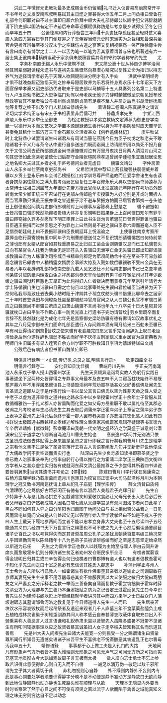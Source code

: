 <!-- { "loadSidebar": true } -->
　　洪武二年徴修元史厥功最多史成赐金币仍留编礼书迁入仪曹易髙丽祭常开平不书年号之文发安南陈叔明簒弑其主日熞之罪甚得大体五年二月上问丞相曰曽鲁在礼部今何职耶对曰不过主事即日超六阶拜中顺大夫礼部侍郎公以顺字犯父讳辞就朝请下阶吏部以国法有定不许前后奉命草诏撰赋俱称防是年考京畿乡试得疾至冬乞归而卒年五十四
　　公畜德熈和内行淳备尝三年间十余丧抚存孤侄甚至轻财仗义喜周人急四方賔客日登其门倒屣迎之了无倦容当修元史时宋濓实为总裁相知最深共坐官舎更析互辨毎至夜分叹末学之空踈伤古道之寥落又复相视冁然一笑严陵徐尊生尝有言曰南京有博学之士二人一以舌为笔一以笔为舌其意葢谓曽与宋也所著述有六一居士集正讹南丰稿辨误藏于家余俱未脱稿甞扁其斋曰守约学者称守约先生
　　尤文
　　字务朴南直无锡人永乐中徴聘不就
　　宋文简公袤十世从孙自少博学洽闻倾其同辈弱冠读程朱遗书与遂初先生集慨然向慕潜心精究以复性立命为指归以持志养气为途径谓学者必先于天理人欲闗键剖决分明才有入手处
　　洪武中举明经秀才俱不就晚益超迈独悟天则之妙奉母隠居致养为乐若将终身焉永乐十七年诏天下方面官保举孝亷又诏吏部访优者取来于是吏部以马麟等十五人具奏列公名第二上特遣行人卢玉赍勅书徴之大吏争临门劝驾以母老疾无他子力辞时麟被徴至京朝见授布政叅政等官其不至者独公与梧州呉贞简鹤贞简有足疾不至人并髙之后尚书胡濙廵抚周忱等复荐之终不出及卒门人私諡曰恭靖先生
　　着语録二卷闽人陈真晟序之谓议论切实学术纯正与有宋五子书相表里非后儒可并
　　孙鼎贞孝先生
　　字宜江西庐陵人永乐中乡举仕至御史
　　为松江教授以孝弟立教杨文定溥荐为御史督学南畿一以德行为本而文艺次之学置本源録録诸生善行以身为率不事防检时应天苦旱饥甚奏免其租什七赈济万三千余石頼以全活者甚众【何乔逺儒林记】
　　庚午秋试时上北狩鼎小试罢谓诸生曰诸君从有司试当簮花燕饯今日为臣子枕戈之秋老夫不敢陷诸君于不义乃与茶令从中道行自歩送出门既而诣阙上防请随所用以効死不报乃自矢于文信公祠去莅所部道遇金尚书濓慷慨对泣有万里丹衷扶日月两人清泪对山河之句其忠愤如此念亲老请致仕归后郡守金陵张瑄防鼎孝追曾闵学踵程朱宜置起居论思之地名卿大夫过其乡者必礼于庐考德问业者无虚日
　　魏骥文靖公
　　字仲房萧山人永乐乡举仕至南京吏部尚书
　　父希哲洪武中荐知上髙县锄强扶弱德威并着骥以乡贡士登永乐四年会试乙榜授松江府学训导尊严师道教而且爱学舎诸生有夜读者身携茶粥往慰厉之满九载考诣阙乞留复任三年召修永乐大典以吏部尚书师逵荐为太常博士成祖曰刘履节九年御史先帝方授此官命从北征宣德元年陞行在考功贠外郎转南太常少卿正统三年召试行在吏部左侍郎逾年实授骥为人好分别是非或时面折人而当官亷勤只慎虽王振亦重之甞遇振于涂不避车贽振方帕而已居官舎第擕一苍头他日上御便殿召问孰为吏部侍郎骥前对上问骥事从容陈奏上慰是之
　　骥不避振朝士皆吊骥曰骥即死然能抑权贵植大体亦复奚憾明日振果诉上上召问骥曰知尔有罪乎骥曰臣窃禄久罪多矣愿陛下明正臣罪上曰此书生谈勿言苐思前日曽否得罪谁也骥曰日臣遇王振揖而过然臣思之不为罪也上曰然则曷不避之骥曰臣忝六卿而避奄人臣不足惜奈朝廷何上曰不畏振耶骥曰臣畏朝廷耳上恱温谕之
　　上使骥往南京考察所赢俸金临行莫寄顿有里中同年子为刑曹郎便送付之不复识钥郎请骥怫然曰何待前辈之薄也郎有女婿从郎官如其轻重赝易之比归召工凿金金则赝骥叹息而已工私骥苍头曰向有某官舎人托我为赝金无是耶苍头入告骥曰无泄寕亡金无失骥已郎出知郡谒骥求教骥曰君为人练事治司空城旦书精审何郡足为苐须简勅舍中虽在至亲不可易忽郎居念骥言已郎舎中人稍稍露女婿赝金事郎大惊及入觐如数偿骥骥骇不受曰金具在无易者八年以老辞调礼部特改南吏部九载入见乞致仕不允陞南吏部尚书己巳之变率诸司条陈讨贼防畿内瑞麦白兔之祥悉郤勿奏天旱命恤刑有男子纲呼寃法司以其年少欲缓之骥曰阅狱辞巨憝也天旱正为此何得妇人仁者狱决而雨景泰元年至京引年请老大学士陈循骥门生也诣骥曰且需之亡何且以北冢宰处先生骥曰君位辅臣当进贤为天下奈何私我耶竟致仕去去乗小舫时阻于津闗其子稍立仗舫头骥曰借重此耶命去之居家二十年时首笠课田与佣畯杂处尝至郡城舫冲官舟官问之从人曰魏公也官不审骥曰苐应之曰魏骥尚不审骥曰苐应之曰萧山魏骥不言尚书也年九十八卒先十日大星陨其邻骥就枕口占曰平生不作欺心事一防灵光直上行遗书子完勿请营坟劳乡里既卒而复言辞不乱倐然就化是为成化七年先是监察御史梁昉防骥有徳有夀请如汉故事优礼之其年之八月宪宗御奉天门面命礼部臣遣行人存问赐羊酒有司月给米三石勅未至骥已卒有司业得请如例祭营坟之使来骥有老妾趣完曰忘父言乎完诣阙辞免上叹曰老臣清俭身后尚尔遂许辞也骥弱不胜衣而好学不厌孝友刑家信义重乡居官为良吏典教为明师门生旧属多有显人逹官自余方州学职不可胜数知县李巩为请諡特諡曰文靖
　　公殁后邑有病痁者但书萧山魏某疟即已






　　明儒言行録卷一
<史部,传记类,总录之属,明儒言行录>
　　钦定四库全书
　　明儒言行録卷二
　　安化县知县沈佳撰
　　曹端月川先生
　　字正夫河南渑池人永乐戊子举人授山西霍州学正
　　先生天资颖异造诣笃实教人务躬行实践日事著述坐下足两砖处皆穿得之专静事父母最孝及丧五味不入口寝苫枕块始终不易既塟庐墓六年不用浮屠巫觋诣县上书请毁淫祠年荒劝赈存活甚众父好善信佛及闻先生言圣贤之道即从之于是作夜行烛一书以呈父其言曰佛氏以空为性非天命之性人受之中老子以虚为道非率性之道共由之路永乐中以乡举授霍州学正十余年士子皆服从其教循循雅饬一于礼义郡人亦皆熏陶而化爱之如父母方岳重职不敢以属礼待至其郡必敬谒之凡考校诸庠生必请先生主其去取后调蒲州学正霍庠弟子上章留之蒲庠弟子亦上表争之霍州先上得允后竟终于霍一郡人罢市巷哭童子亦悲泣其徳化感人如此有四书详说太极图通书西铭释文孝经述解性理文集儒家宗统谱家规辑存疑録等书宣徳九年卒后谥靖修【献徴録】彭幸庵泽曰我朝一代文明之盛经济之学莫盛于诚意刘公潜溪宋公至于道学之传则断自渑池月川曹先生始也
　　髙景逸曰学问并无别法只依古圣贤成法做去体贴得上身来虽是圣贤之言行即我之言行矣我朝曹月川先生是理学之宗看他文集不过是依了圣贤实落行去将古人言语畧阐发几句并无新竒异说他便成了大儒故学问不贵空谈而贵实行也
　　陆深曰先生少负竒质知读书即慕圣贤之学修已教人治家事亲奉先化俗率自躬行心得以推行之为霍蒲二庠学正三典陜西文衡四方学者从之甚众虚往实归各有成就河东薛文清公最推尊之予少尝得其所着四书详说要皆羽翼朱当访其遗书并考论之【停録】
　　陈建曰曹月川学行犹在吴康斋之右杨方震理学録乃载康斋而遗月川岂薄其为校官耶正徳中大司马彭泽称月川为本朝理学之冠又致书河南廵抚请上章从祀孔子庙庭【理学宗传】
　　薛文清賛曰质纯气清理明心定笃信好古距邪闲正有徳有言以淑后人美哉君子光辉日新
　　先生自少特异于人与羣儿游必拱立不妄戱谑言笑知爱敬饮食必让父母兄长出入先后必后长者父母器之曰俨然老成端人因名曰端七嵗从父游学宫见有观河图洛书者问曰此星子黒白不同如何其人异之曰分隂阳也归画图于地问父曰与书上相似否父益竒之一日见风雨雷电虹霓问父曰是从何处起父无以答明年始入里学读孝经曰不如是不成人子尝曰人生上戴天下履地参两间而立者不能以忠孝立身非大丈夫也至十五尽读四子五经能通其义曰六经四书天下万世言行之绳墨也不可不使之先入于心然后徧读通鉴纲目诸子史百氏之书以考覧得失而定其贤否虽周公孔子之圣犹且朝读百篇韦编三絶况常人乎因建勤苦斋以陈经籍年十八为邑弟子员初读辨惑编而好之至是志意坚定始卓然以斯道为已任
　　先生之为霍州学正也教人以践履为主始至与霍人李白云同升讲席久而愈敬霍州饥则分俸济诸生贫乏者劝州发仓赈民多所全活
　　有樵者鬻薪误得金钗明日归其主或曰辛苦得金何归也樵者曰曹郡博有道人也以有道者倡教吾霍可不知化乎先生闻之曰十室之邑必有忠信访其姓氏入郡志中
　　补蒲州学正与州人王士希为友凡所以行已教人一如霍诸生有欲作佛事塟其亲者以道谕止之司训周敏在京师其妻死先生主丧事不用浮屠母惑其妾不肯服衰责以大义使服之敏归大恱曰笃朋友之义严妻妾之分斥释老之教一举而三善备矣自蒲而复教于霍尝筑拙巢于霍庠时薛文清公方为大理卿与先生善乃本濂溪拙赋之防为之记晋定王过霍延见先生曰今幸识曹先生矣为建颁书阁以贮上所颁经籍聚学者讲习其中而四方来学之士日益众门人蒲坂谢琚志其墓谓邹鲁河洛之教复见于今日师道得人先生一人而已
　　先生居丧苫块饮水形容哀毁杖而后起吊祭者及逺近来观者几千人庐墓三年不食菜菓盐醯负土成丘植柏成林灵雀巢于树雉兎驯游其间人称孝感云自奉甚薄衣取蔽体食取充口出入不骑乗喜称人善恶言人过言语谦和礼貎恭肃未尝以贤智先人虽隆冬盛暑不冠带不见诸生有所叩问辄据事理以应之故贤者慕其诚虽妇人女子走卒樵夫皆知称其名而乐道其善焉
　　先是州大夫入问疾先生曰诸大夫能寛一分则民受一分之赐谓诸生曰贤軰尊所闻行所知吾无遗憾矣语诸子曰吾平生不喜佛老不恱斋醮恶其害道乱正也尔曹毋汚我卒五十九
　　靖修语録
　　事事都于心上做工夫是入孔门的大路
　　天地间凡有形象声气方所者皆不甚大惟理则无形象之可见无声气之可闻无方所之可指而实充塞天地贯彻古今大孰加焉故周子言无极而太极
　　做人须向志士勇士不忘上参取若识得此意便得此心则自无入而不自得
　　一诚足以消万伪一敬足以敌千邪所谓先立乎其大者莫切于此
　　非礼勿视则心自静
　　外不躁则内静外不妄则内专此是事心闗要处学者须要识得静字分晓不是不动便是静不妄动方是静故曰无欲而静到此地位静固静也动亦静也生死路头惟在顺理与从欲
　　天理本无隠显内外要当时时省察常了然于心目之间不可使有须臾之离以流于人欲而陷于禽兽之域能真知义理之味无穷则穷达自不足以动念
